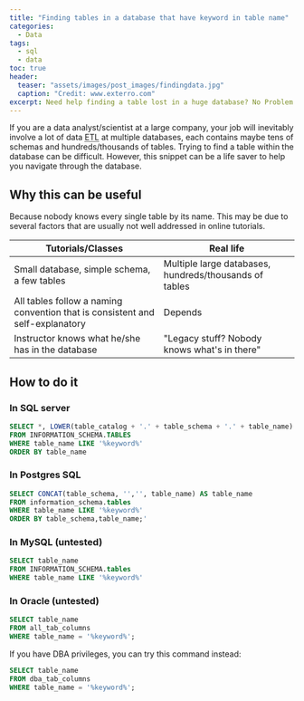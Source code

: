 ```yaml
---
title: "Finding tables in a database that have keyword in table name"
categories:
  - Data
tags:
  - sql
  - data
toc: true
header:
  teaser: "assets/images/post_images/findingdata.jpg"
  caption: "Credit: www.exterro.com"
excerpt: Need help finding a table lost in a huge database? No Problem.
---
```


If you are a data analyst/scientist at a large company, your job will inevitably involve a lot of data <abbr title="Extract, Transform, and Load">ETL</abbr> at multiple databases, each contains maybe tens of schemas and hundreds/thousands of tables. Trying to find a table within the database can be difficult. However, this snippet can be a life saver to help you navigate through the database.

## Why this can be useful

Because nobody knows every single table by its name. This may be due to several factors that are usually not well addressed in online tutorials. 

Tutorials/Classes|Real life
---|---
Small database, simple schema, a few tables|Multiple large databases, hundreds/thousands of tables
All tables follow a naming convention that is consistent and self-explanatory|Depends
Instructor knows what he/she has in the database|"Legacy stuff? Nobody knows what's in there"

## How to do it

### In SQL server

```sql
SELECT *, LOWER(table_catalog + '.' + table_schema + '.' + table_name) 
FROM INFORMATION_SCHEMA.TABLES 
WHERE table_name LIKE '%keyword%' 
ORDER BY table_name
```

### In Postgres SQL

```sql
SELECT CONCAT(table_schema, '','', table_name) AS table_name
FROM information_schema.tables
WHERE table_name LIKE '%keyword%'
ORDER BY table_schema,table_name;'
```

### In MySQL (untested)

```sql
SELECT table_name
FROM INFORMATION_SCHEMA.tables 
WHERE table_name LIKE '%keyword%'
```

### In Oracle (untested)

```sql
SELECT table_name 
FROM all_tab_columns 
WHERE table_name = '%keyword%';
```

If you have DBA privileges, you can try this command instead:

```sql
SELECT table_name 
FROM dba_tab_columns 
WHERE table_name = '%keyword%';
```